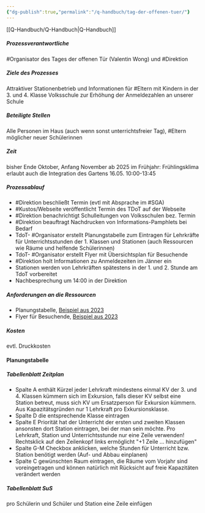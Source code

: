 ```yaml
---
{"dg-publish":true,"permalink":"/q-handbuch/tag-der-offenen-tuer/"}
---
```


[[Q-Handbuch/Q-Handbuch\|Q-Handbuch]]
##### Prozessverantwortliche 
#Organisator des Tages der offenen Tür (Valentin Wong) und #Direktion
##### Ziele des Prozesses 
Attraktiver Stationenbetrieb und Informationen für #Eltern mit Kindern in der 3. und 4. Klasse Volksschule zur Erhöhung der Anmeldezahlen an unserer Schule
##### Beteiligte Stellen 
Alle Personen im Haus (auch wenn sonst unterrichtsfreier Tag), #Eltern möglicher neuer Schülerinnen
##### Zeit
bisher Ende Oktober, Anfang November
ab 2025 im Frühjahr: Frühlingsklima erlaubt auch die Integration des Gartens
16.05. 10:00-13:45
##### Prozessablauf
* #Direktion beschließt Termin (evtl mit Absprache im #SGA)
* #Kustos/Webseite veröffentlicht Termin des TDoT auf der Webseite
* #Direktion benachrichtigt Schulleitungen von Volksschulen bez. Termin
* #Direktion beauftragt Nachdrucken von Informations-Pamphlets bei Bedarf
* TdoT- #Organisator erstellt Planungstabelle zum Eintragen für Lehrkräfte für Unterrichtsstunden der 1. Klassen und Stationen (auch Ressourcen wie Räume und helfende Schülerinnen)
* TdoT- #Organisator erstellt Flyer mit Übersichtsplan für Besuchende
* #Direktion holt Informationen zu Anmeldezeiten im Jänner ein
* Stationen werden von Lehrkräften spätestens in der 1. und 2. Stunde am TdoT vorbereitet
* Nachbesprechung um 14:00 in der Direktion
##### Anforderungen an die Ressourcen
* Planungstabelle, [Beispiel aus 2023](https://docs.google.com/spreadsheets/d/1g3PK8o3lkweFdCYq1ktXcrmnmxOzuQauNj_V6HNZnHI/edit?usp=sharing)
* Flyer für Besuchende, [Beispiel aus 2023](https://www.grg3.at/wp-content/uploads/2023/11/tdot_20231201_Flyer_v2.pdf)
##### Kosten 
evtl. Druckkosten

#### Planungstabelle
##### Tabellenblatt Zeitplan
* Spalte A 
  enthält Kürzel jeder Lehrkraft mindestens einmal
  KV der 3. und 4. Klassen kümmern sich im Exkursion, falls dieser KV selbst eine Station betreut, muss sich KV um Ersatzperson für Exkursion kümmern. Aus Kapazitätsgründen nur 1 Lehrkraft pro Exkursionsklasse.
* Spalte D
  die entsprechende Klasse eintragen
* Spalte E
  Priorität hat der Unterricht der ersten und zweiten Klassen
  ansonsten dort Station eintragen, bei der man sein möchte.
  Pro Lehrkraft, Station und Unterrichtsstunde nur eine Zeile verwenden!
  Rechtsklick auf den Zeilenkopf links ermöglicht "+1 Zeile ... hinzufügen"
* Spalte G-M
  Checkbox anklicken, welche Stunden für Unterricht bzw. Station benötigt werden (Auf- und Abbau einplanen)
* Spalte C
  gewünschten Raum eintragen, die Räume vom Vorjahr sind voreingetragen und können natürlich mit Rücksicht auf freie Kapazitäten verändert werden
##### Tabellenblatt SuS
pro Schülerin und Schüler und Station eine Zeile einfügen
